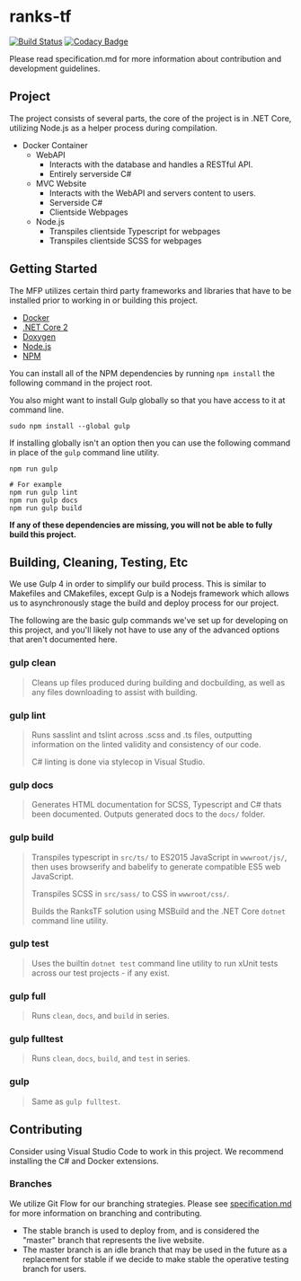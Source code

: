 # ranks-tf

[![Build Status](https://travis-ci.org/phxvyper/ranks-tf.svg?branch=develop)](https://travis-ci.org/phxvyper/ranks-tf) [![Codacy Badge](https://api.codacy.com/project/badge/Grade/b9b9f7b0b6134b4ea7972d81b1ae36d6)](https://www.codacy.com/app/phxvyper/ranks-tf?utm_source=github.com&amp;utm_medium=referral&amp;utm_content=phxvyper/ranks-tf&amp;utm_campaign=Badge_Grade)

Please read specification.md for more information about contribution and development guidelines.

## Project

The project consists of several parts, the core of the project is in .NET Core, utilizing Node.js as a helper process during compilation.

- Docker Container
    - WebAPI
        - Interacts with the database and handles a RESTful API.
        - Entirely serverside C#
    - MVC Website
        - Interacts with the WebAPI and servers content to users.
        - Serverside C#
        - Clientside Webpages
    - Node.js
        - Transpiles clientside Typescript for webpages
        - Transpiles clientside SCSS for webpages

## Getting Started

The MFP utilizes certain third party frameworks and libraries that have to be installed prior to working in or building this project.

- [Docker](https://www.docker.com)
- [.NET Core 2](https://www.microsoft.com/net/download/macos)
- [Doxygen](http://www.stack.nl/~dimitri/doxygen/download.html)
- [Node.js](https://nodejs.org/en/)
- [NPM](https://www.npmjs.com/)

You can install all of the NPM dependencies by running `npm install` the following command in the project root.

You also might want to install Gulp globally so that you have access to it at command line.
```
sudo npm install --global gulp
```

If installing globally isn't an option then you can use the following command in place of the `gulp` command line utility.
```
npm run gulp

# For example
npm run gulp lint
npm run gulp docs
npm run gulp build
```

**If any of these dependencies are missing, you will not be able to fully build this project.**

## Building, Cleaning, Testing, Etc

We use Gulp 4 in order to simplify our build process. This is similar to Makefiles and CMakefiles, except Gulp is a Nodejs framework which allows us to asynchronously stage the build and deploy process for our project.

The following are the basic gulp commands we've set up for developing on this project, and you'll likely not have to use any of the advanced options that aren't documented here.

### gulp clean
> Cleans up files produced during building and docbuilding, as well as any files downloading to assist with building.

### gulp lint
> Runs sasslint and tslint across .scss and .ts files, outputting information on the linted validity and consistency of our code.
>
> C# linting is done via stylecop in Visual Studio.

### gulp docs
> Generates HTML documentation for SCSS, Typescript and C# thats been documented. Outputs generated docs to the `docs/` folder.

### gulp build
> Transpiles typescript in `src/ts/` to ES2015 JavaScript in `wwwroot/js/`, then uses browserify and babelify to generate compatible ES5 web JavaScript.
>
> Transpiles SCSS in `src/sass/` to CSS in `wwwroot/css/`.
>
> Builds the RanksTF solution using MSBuild and the .NET Core `dotnet` command line utility.

### gulp test
> Uses the builtin `dotnet test` command line utility to run xUnit tests across our test projects - if any exist.

### gulp full
> Runs `clean`, `docs`, and `build` in series.

### gulp fulltest
> Runs `clean`, `docs`, `build`, and `test` in series.

### gulp
> Same as `gulp fulltest`.

## Contributing

Consider using Visual Studio Code to work in this project. We recommend installing the C# and Docker extensions.

### Branches

We utilize Git Flow for our branching strategies. Please see [specification.md](specification.md) for more information on branching and contributing.

- The stable branch is used to deploy from, and is considered the "master" branch that represents the live website.
- The master branch is an idle branch that may be used in the future as a replacement for stable if we decide to make stable the operative testing branch for users.